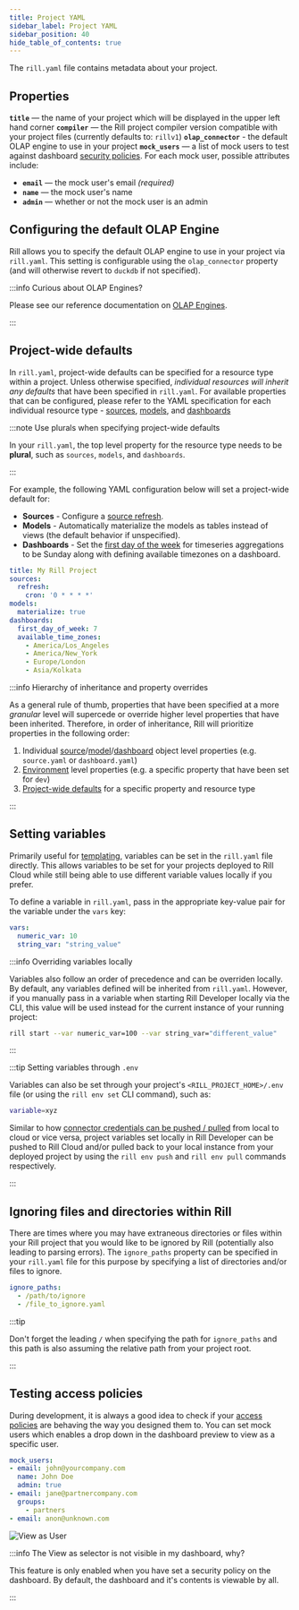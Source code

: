```yaml
---
title: Project YAML
sidebar_label: Project YAML
sidebar_position: 40
hide_table_of_contents: true
---
```


The `rill.yaml` file contains metadata about your project.

## Properties

**`title`** — the name of your project which will be displayed in the upper left hand corner
**`compiler`** — the Rill project compiler version compatible with your project files (currently defaults to: `rillv1`)
**`olap_connector`** - the default OLAP engine to use in your project
**`mock_users`** — a list of mock users to test against dashboard [security policies](/manage/security). For each mock user, possible attributes include:
  - **`email`** — the mock user's email _(required)_
  - **`name`** — the mock user's name
  - **`admin`** — whether or not the mock user is an admin

## Configuring the default OLAP Engine

Rill allows you to specify the default OLAP engine to use in your project via `rill.yaml`. This setting is configurable using the `olap_connector` property (and will otherwise revert to `duckdb` if not specified). 

:::info Curious about OLAP Engines?

Please see our reference documentation on [OLAP Engines](../olap-engines/olap-engines.md).

:::
 
## Project-wide defaults

In `rill.yaml`, project-wide defaults can be specified for a resource type within a project. Unless otherwise specified, _individual resources will inherit any defaults_ that have been specified in `rill.yaml`. For available properties that can be configured, please refer to the YAML specification for each individual resource type - [sources](sources.md), [models](models.md), and [dashboards](dashboards.md)

:::note Use plurals when specifying project-wide defaults

In your `rill.yaml`, the top level property for the resource type needs to be **plural**, such as `sources`, `models`, and `dashboards`.

:::

For example, the following YAML configuration below will set a project-wide default for:
- **Sources** - Configure a [source refresh](/build/connect/source-refresh.md).
- **Models** - Automatically materialize the models as tables instead of views (the default behavior if unspecified).
- **Dashboards** - Set the [first day of the week](dashboards.md) for timeseries aggregations to be Sunday along with defining available timezones on a dashboard.

```yaml
title: My Rill Project
sources:
  refresh:
    cron: '0 * * * *'
models:
  materialize: true
dashboards:
  first_day_of_week: 7
  available_time_zones:
    - America/Los_Angeles
    - America/New_York
    - Europe/London
    - Asia/Kolkata
```

:::info Hierarchy of inheritance and property overrides

As a general rule of thumb, properties that have been specified at a more _granular_ level will supercede or override higher level properties that have been inherited. Therefore, in order of inheritance, Rill will prioritize properties in the following order:
1. Individual [source](/reference/project-files/sources.md)/[model](/reference/project-files/models.md)/[dashboard](/reference/project-files/dashboards.md) object level properties (e.g. `source.yaml` or `dashboard.yaml`)
2. [Environment](/docs/build/models/environments.md) level properties (e.g. a specific property that have been set for `dev`)
3. [Project-wide defaults](/reference/project-files/rill-yaml.md#project-wide-defaults) for a specific property and resource type

:::

## Setting variables

Primarily useful for [templating](/deploy/templating.md), variables can be set in the `rill.yaml` file directly. This allows variables to be set for your projects deployed to Rill Cloud while still being able to use different variable values locally if you prefer. 

To define a variable in `rill.yaml`, pass in the appropriate key-value pair for the variable under the `vars` key:
```yaml
vars:
  numeric_var: 10
  string_var: "string_value"
```

:::info Overriding variables locally

Variables also follow an order of precedence and can be overriden locally. By default, any variables defined will be inherited from `rill.yaml`. However, if you manually pass in a variable when starting Rill Developer locally via the CLI, this value will be used instead for the current instance of your running project:

```bash
rill start --var numeric_var=100 --var string_var="different_value"
```

:::

:::tip Setting variables through `.env`

Variables can also be set through your project's `<RILL_PROJECT_HOME>/.env` file (or using the `rill env set` CLI command), such as:
```bash
variable=xyz
```

Similar to how [connector credentials can be pushed / pulled](/build/credentials/credentials.md#pushing-and-pulling-credentials-to--from-rill-cloud) from local to cloud or vice versa, project variables set locally in Rill Developer can be pushed to Rill Cloud and/or pulled back to your local instance from your deployed project by using the `rill env push` and `rill env pull` commands respectively.

:::

## Ignoring files and directories within Rill

There are times where you may have extraneous directories or files within your Rill project that you would like to be ignored by Rill (potentially also leading to parsing errors). The `ignore_paths` property can be specified in your `rill.yaml` file for this purpose by specifying a list of directories and/or files to ignore.

```yaml
ignore_paths:
  - /path/to/ignore
  - /file_to_ignore.yaml
```

:::tip

Don't forget the leading `/` when specifying the path for `ignore_paths` and this path is also assuming the relative path from your project root.

:::

## Testing access policies 

During development, it is always a good idea to check if your [access policies](/manage/security.md) are behaving the way you designed them to. You can set mock users which enables a drop down in the dashboard preview to view as a specific user. 

```yaml
mock_users:
- email: john@yourcompany.com
  name: John Doe
  admin: true
- email: jane@partnercompany.com
  groups:
    - partners
- email: anon@unknown.com
```


![View as User](/img/reference/project-files/View-as.png)


:::info The View as selector is not visible in my dashboard, why?

This feature is only enabled when you have set a security policy on the dashboard. By default, the dashboard and it's contents is viewable by all.

:::